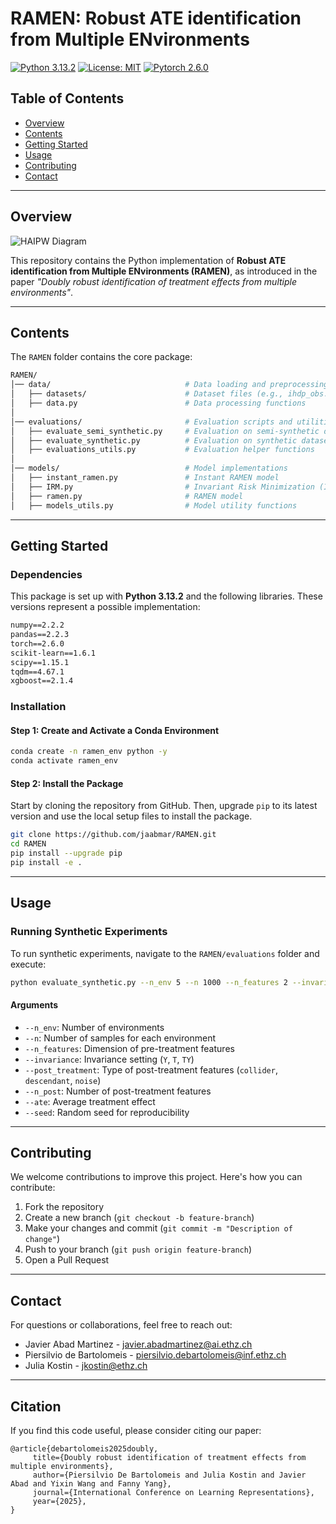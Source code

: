 # RAMEN: Robust ATE identification from Multiple ENvironments

<!-- [![arXiv](https://img.shields.io/badge/stat.ML-arXiv%3A2502.04262-B31B1B.svg)](https://arxiv.org/abs/2502.04262) -->
[![Python 3.13.2](https://img.shields.io/badge/python-3.13.2-blue.svg)](https://python.org/downloads/release/python-3132/)
[![License: MIT](https://img.shields.io/badge/License-MIT-yellow.svg)](LICENSE)
[![Pytorch 2.6.0](https://img.shields.io/badge/pytorch-2.6.0-green.svg)](https://pytorch.org/)

## Table of Contents
- [Overview](#overview)
- [Contents](#contents)
- [Getting Started](#getting-started)
- [Usage](#usage)
- [Contributing](#contributing)
- [Contact](#contact)
<!-- - [Citation](#citation) -->

---

## Overview

![HAIPW Diagram](diagram.jpg)

This repository contains the Python implementation of **Robust ATE identification from Multiple ENvironments (RAMEN)**, as introduced in the paper *"Doubly robust identification of treatment effects from multiple environments"*.

<!-- For more details, see our [research paper](https://arxiv.org/abs/2502.04262). -->

---

## Contents

The `RAMEN` folder contains the core package:

```bash
RAMEN/
│── data/                              # Data loading and preprocessing
│   ├── datasets/                      # Dataset files (e.g., ihdp_obs.csv)
│   ├── data.py                        # Data processing functions
│
│── evaluations/                       # Evaluation scripts and utilities
│   ├── evaluate_semi_synthetic.py     # Evaluation on semi-synthetic datasets
│   ├── evaluate_synthetic.py          # Evaluation on synthetic datasets
│   ├── evaluations_utils.py           # Evaluation helper functions
│
│── models/                            # Model implementations
│   ├── instant_ramen.py               # Instant RAMEN model
│   ├── IRM.py                         # Invariant Risk Minimization (IRM) model
│   ├── ramen.py                       # RAMEN model
│   ├── models_utils.py                # Model utility functions
```

---

## Getting Started

### **Dependencies**

This package is set up with **Python 3.13.2** and the following libraries. These versions represent a possible implementation:

```txt
numpy==2.2.2
pandas==2.2.3
torch==2.6.0
scikit-learn==1.6.1
scipy==1.15.1
tqdm==4.67.1
xgboost==2.1.4
```

### Installation

#### Step 1: Create and Activate a Conda Environment

```bash
conda create -n ramen_env python -y
conda activate ramen_env
```
#### Step 2: Install the Package

Start by cloning the repository from GitHub. Then, upgrade `pip` to its latest version and use the local setup files to install the package.

```bash
git clone https://github.com/jaabmar/RAMEN.git
cd RAMEN
pip install --upgrade pip
pip install -e .
```

---

## Usage

### Running Synthetic Experiments

To run synthetic experiments, navigate to the `RAMEN/evaluations` folder and execute:

```bash
python evaluate_synthetic.py --n_env 5 --n 1000 --n_features 2 --invariance Y --post_treatment collider --n_post 2 --ate 3.0 --seed 1
```

#### Arguments

- `--n_env`: Number of environments
- `--n`: Number of samples for each environment
- `--n_features`: Dimension of pre-treatment features
- `--invariance`: Invariance setting (`Y`, `T`, `TY`)
- `--post_treatment`: Type of post-treatment features (`collider`, `descendant`, `noise`)
- `--n_post`: Number of post-treatment features
- `--ate`: Average treatment effect
- `--seed`: Random seed for reproducibility

---

## Contributing

We welcome contributions to improve this project. Here's how you can contribute:

1. Fork the repository
2. Create a new branch (`git checkout -b feature-branch`)
3. Make your changes and commit (`git commit -m "Description of change"`)
4. Push to your branch (`git push origin feature-branch`)
5. Open a Pull Request

---

## Contact

For questions or collaborations, feel free to reach out:

- Javier Abad Martinez - [javier.abadmartinez@ai.ethz.ch](mailto:javier.abadmartinez@ai.ethz.ch)
- Piersilvio de Bartolomeis - [piersilvio.debartolomeis@inf.ethz.ch](mailto:piersilvio.debartolomeis@inf.ethz.ch)
- Julia Kostin - [jkostin@ethz.ch](jkostin@ethz.ch)

---

## Citation

If you find this code useful, please consider citing our paper:
 ```
@article{debartolomeis2025doubly,
      title={Doubly robust identification of treatment effects from multiple environments}, 
      author={Piersilvio De Bartolomeis and Julia Kostin and Javier Abad and Yixin Wang and Fanny Yang},
      journal={International Conference on Learning Representations},
      year={2025},
}
```
